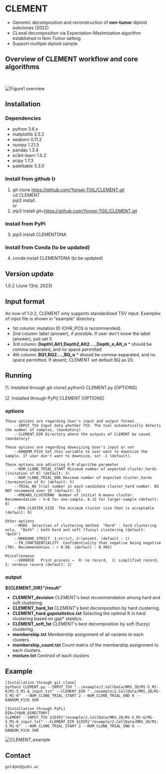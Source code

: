 # CLEMENT
- Genomic decomposition and reconstruction of **non-tumor** diploid subclones (2022)
- CLonal decomposition via Expectation-Maximization algorithm established in Non-Tumor setting
- Support multiple diploid sample

## Overview of CLEMENT workflow and core algorithms
<br/>

![Figure1 overview](https://user-images.githubusercontent.com/56012432/195979886-cd29df09-8291-4150-9001-db7dde5e7567.png)
<br/>

## Installation
### Dependencies
- python 3.6.x
- matplotlib 3.5.2
- seaborn 0.11.2
- numpy 1.21.5
- pandas 1.3.4
- scikit-learn 1.0.2
- scipy 1.7.3
- palettable 3.3.0

### Install from github (r
1. git clone https://github.com/Yonsei-TGIL/CLEMENT.git   
    cd CLEMENT   
    pip3 install .   
*or*   
2. pip3 install git+https://github.com/Yonsei-TGIL/CLEMENT.git    

### Install from PyPi
3. pip3 install CLEMENTDNA   

### Install from Conda (to be updated)   
4. conda install CLEMENTDNA (to be updated)   

## Version update
1.0.2 (June 13rd, 2023)

## Input format
As now of 1.0.2, CLEMENT only supports standardized TSV input. Examples of input file is shown in "example" directory.
- 1st column: mutation ID (CHR_POS is recommended)
- 2nd column: label  (answer), if possible. If user don't know the label (answer), just set 0
- 3rd column: **Depth1,Alt1,Depth2,Alt2....,Depth_n,Alt_n**    * should be comma-separated, and no space permitted
- 4th column: **BQ1,BQ2....,BQ_n**    * should be comma-separated, and no space permitted. If absent, CLEMENT set default BQ as 20.

## Running
[1. Installed through git-clone]
python3 CLEMENT.py [OPTIONS]  
<br/>
[2. Installed through PyPi] 
CLEMENT [OPTIONS]   


### options

	These options are regarding User's input and output format.
		--INPUT_TSV	Input data whether TSV. The tool automatically detects the number of samples. (mandatory)
		--CLEMENT_DIR Directory where the outputs of CLEMENT be saved. (mandatory)

	These options are regarding downsizing User's input or not
		--RANDOM_PICK Set this variable to user want to downsize the sample. If user don't want to downsize, set -1 (default).
	
	These options are adjusting E-M algorithm parameter
		--NUM_CLONE_TRIAL_START Minimum number of expected cluster_hards (initation of K) (default: 3)
		--NUM_CLONE_TRIAL_END Maximum number of expected cluster_hards (termination of K) (default: 5)
		--TRIAL_NO Trial number in each candidate cluster_hard number. DO NOT recommend over 15 (default: 5)
		--KMEANS_CLUSTERNO	Number of initial K-means cluster. Recommendation : 5~8 for one-sample, 8-15 for larger-sample (default: 8)
		--MIN_CLUSTER_SIZE	The minimum cluster size that is acceptable (default: 9)

	Other options
		--MODE	Selection of clustering method  "Hard" : hard clustering only,  "Both" : both hard and soft (fuzzy) clustering (default: "Both")
		--MAKEONE_STRICT  1:strict, 2:lenient. (default : 1)
		--TN_CONFIDENTIALITY  Confidentiality that negative being negative (TN). Recommendation : > 0.99. (default : 0.995)

	Miscelleneous
		--VERBOSE	Print process →  0: no record,  1: simplified record,  2: verbose record (default: 2)


### output

**${CLEMENT_DIR}"/result"**
- **CLEMENT_decision**	CLEMENT's best recommendation among hard and soft clustering.
- **CLEMENT_hard_1st** CLEMENT's best decomposition by hard clustering.
- **CLEMENT_hard.gapstatistics.txt** Selecting the optimal K in hard clustering based on gap* stastics.
- **CLEMENT_soft_1st** CLEMENT's best decomposition by soft (fuzzy) clustering.
- **membership.txt** Membership assignment of all variants to each clusters. 
- **membership_count.txt** Count matrix of the membership assignment to each clusters.
- **mixture.txt** Centroid of each clusters

## Example
	[Installation through git clone]
	python3 CLEMENT.py --INPUT_TSV "../example/2.CellData/MRS_2D/M1-5_M1-6/M1-5_M1-6_input.txt" --CLEMENT_DIR "../example/2.CellData/MRS_2D/M1-5_M1-6"  --NUM_CLONE_TRIAL_START 2 --NUM_CLONE_TRIAL_END 6 --RANDOM_PICK 500   
	
	[Installation through PyPi]
	DIR=[YOUR_DIRECTORY]
	CLEMENT --INPUT_TSV ${DIR}"/example/2.CellData/MRS_2D/M1-5_M1-6/M1-5_M1-6_input.txt" --CLEMENT_DIR ${DIR}"/example/2.CellData/MRS_2D/M1-5_M1-6"  --NUM_CLONE_TRIAL_START 2 --NUM_CLONE_TRIAL_END 6 --RANDOM_PICK 500
	


![CLEMENT_example](https://github.com/Yonsei-TGIL/CLEMENT/assets/56012432/36dbbd01-0926-4802-8b3e-d91b9fbc7d57)
<br/>

## Contact
	goldpm1@yuhs.ac
